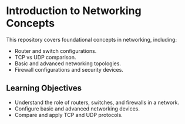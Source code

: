 # Introduction to Networking Concepts

This repository covers foundational concepts in networking, including:
- Router and switch configurations.
- TCP vs UDP comparison.
- Basic and advanced networking topologies.
- Firewall configurations and security devices.

## Learning Objectives
- Understand the role of routers, switches, and firewalls in a network.
- Configure basic and advanced networking devices.
- Compare and apply TCP and UDP protocols.
